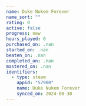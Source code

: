 ```yaml
---
name: Duke Nukem Forever
name_sort: ""
rating: 0
active: false
progress: new
hours_played: 0
purchased_on: .nan
started_on: .nan
beaten_on: .nan
completed_on: .nan
mastered_on: .nan
identifiers:
  - type: steam
    appid: "57900"
    name: Duke Nukem Forever
    synced_on: 2024-08-30
---
```

